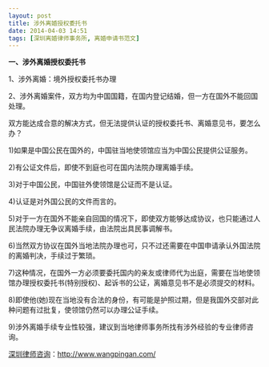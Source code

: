 ```yaml
---
layout: post
title: 涉外离婚授权委托书
date: 2014-04-03 14:51
tags: [深圳离婚律师事务所, 离婚申请书范文]
---
```

<strong>一、涉外离婚授权委托书</strong>

1、涉外离婚：境外授权委托书办理

2、涉外离婚案件，双方均为中国国籍，在国内登记结婚，但一方在国外不能回国处理。

双方能达成合意的解决方式，但无法提供认证的授权委托书、离婚意见书，要怎么办？

1)如果是中国公民在国外的，中国驻当地使领馆应当为中国公民提供公证服务。

2)有公证文件后，即使不到庭也可在国内法院办理离婚手续。

3)对于中国公民，中国驻外使领馆是公证而不是认证。

4)认证是对外国公民的文件而言的。

5)对于一方在国外不能亲自回国的情况下，即使双方能够达成协议，也只能通过人民法院办理无争议离婚手续，由法院出具民事调解书。

6)当然双方协议在国外当地法院办理也可，只不过还需要在中国申请承认外国法院的离婚判决，手续过于繁琐。

7)这种情况，在国外一方必须要委托国内的亲友或律师代为出庭，需要在当地使领馆办理授权委托书(特别授权)、起诉书的公证，离婚意见书不是必须提交的材料。

8)即使他(她)现在当地没有合法的身份，有可能是护照过期，但是我国外交部对此种问题有过批复，使领馆仍然可以办理公证手续。

9)涉外离婚手续专业性较强，建议到当地律师事务所找有涉外经验的专业律师咨询。

<a href="http://www.wangpingan.com/">深圳律师咨询</a>：<a href="http://www.wangpingan.com/">http://www.wangpingan.com/</a>

